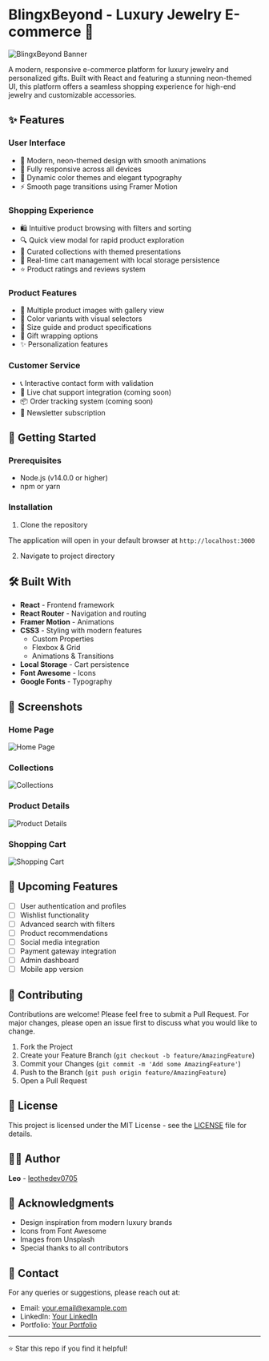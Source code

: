# BlingxBeyond - Luxury Jewelry E-commerce 💎

![BlingxBeyond Banner](public/images/banner.png)

A modern, responsive e-commerce platform for luxury jewelry and personalized gifts. Built with React and featuring a stunning neon-themed UI, this platform offers a seamless shopping experience for high-end jewelry and customizable accessories.

## ✨ Features

### User Interface
- 🌟 Modern, neon-themed design with smooth animations
- 📱 Fully responsive across all devices
- 🎨 Dynamic color themes and elegant typography
- ⚡ Smooth page transitions using Framer Motion

### Shopping Experience
- 🛍️ Intuitive product browsing with filters and sorting
- 🔍 Quick view modal for rapid product exploration
- 💎 Curated collections with themed presentations
- 🛒 Real-time cart management with local storage persistence
- ⭐ Product ratings and reviews system

### Product Features
- 📸 Multiple product images with gallery view
- 🎨 Color variants with visual selectors
- 📏 Size guide and product specifications
- 💝 Gift wrapping options
- ✨ Personalization features

### Customer Service
- 📞 Interactive contact form with validation
- 💬 Live chat support integration (coming soon)
- 📦 Order tracking system (coming soon)
- 📱 Newsletter subscription

## 🚀 Getting Started

### Prerequisites
- Node.js (v14.0.0 or higher)
- npm or yarn

### Installation

1. Clone the repository

The application will open in your default browser at `http://localhost:3000`


2. Navigate to project directory

## 🛠️ Built With

- **React** - Frontend framework
- **React Router** - Navigation and routing
- **Framer Motion** - Animations
- **CSS3** - Styling with modern features
  - Custom Properties
  - Flexbox & Grid
  - Animations & Transitions
- **Local Storage** - Cart persistence
- **Font Awesome** - Icons
- **Google Fonts** - Typography

## 📱 Screenshots

### Home Page
![Home Page](public/screenshots/home.png)

### Collections
![Collections](public/screenshots/collections.png)

### Product Details
![Product Details](public/screenshots/product.png)

### Shopping Cart
![Shopping Cart](public/screenshots/cart.png)

## 🎯 Upcoming Features

- [ ] User authentication and profiles
- [ ] Wishlist functionality
- [ ] Advanced search with filters
- [ ] Product recommendations
- [ ] Social media integration
- [ ] Payment gateway integration
- [ ] Admin dashboard
- [ ] Mobile app version

## 🤝 Contributing

Contributions are welcome! Please feel free to submit a Pull Request. For major changes, please open an issue first to discuss what you would like to change.

1. Fork the Project
2. Create your Feature Branch (`git checkout -b feature/AmazingFeature`)
3. Commit your Changes (`git commit -m 'Add some AmazingFeature'`)
4. Push to the Branch (`git push origin feature/AmazingFeature`)
5. Open a Pull Request

## 📝 License

This project is licensed under the MIT License - see the [LICENSE](LICENSE) file for details.

## 👨‍💻 Author

**Leo** - [leothedev0705](https://github.com/leothedev0705)

## 🙏 Acknowledgments

- Design inspiration from modern luxury brands
- Icons from Font Awesome
- Images from Unsplash
- Special thanks to all contributors

## 📧 Contact

For any queries or suggestions, please reach out at:
- Email: your.email@example.com
- LinkedIn: [Your LinkedIn](https://linkedin.com/in/yourusername)
- Portfolio: [Your Portfolio](https://yourportfolio.com)

---
⭐ Star this repo if you find it helpful!
